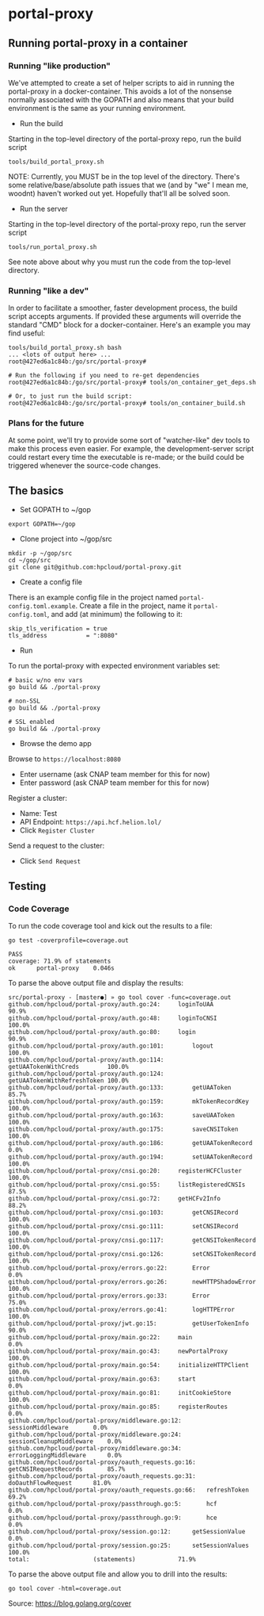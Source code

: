 # portal-proxy

## Running portal-proxy in a container

### Running "like production"

We've attempted to create a set of helper scripts to aid in running the portal-proxy in a docker-container.  This avoids a lot of the nonsense normally associated with the GOPATH and also means that your build environment is the same as your running environment.

- Run the build

Starting in the top-level directory of the portal-proxy repo, run the build script
```
tools/build_portal_proxy.sh
```
NOTE: Currently, you MUST be in the top level of the directory.  There's some relative/base/absolute path issues that we (and by "we" I mean me, woodnt) haven't worked out yet.  Hopefully that'll all be solved soon.

- Run the server

Starting in the top-level directory of the portal-proxy repo, run the server script
```
tools/run_portal_proxy.sh
```
See note above about why you must run the code from the top-level directory.

### Running "like a dev"

In order to facilitate a smoother, faster development process, the build script accepts arguments.  If provided these arguments will override the standard "CMD" block for a docker-container.  Here's an example you may find useful:
```
tools/build_portal_proxy.sh bash
... <lots of output here> ...
root@427ed6a1c84b:/go/src/portal-proxy#

# Run the following if you need to re-get dependencies
root@427ed6a1c84b:/go/src/portal-proxy# tools/on_container_get_deps.sh

# Or, to just run the build script:
root@427ed6a1c84b:/go/src/portal-proxy# tools/on_container_build.sh
```

### Plans for the future
At some point, we'll try to provide some sort of "watcher-like" dev tools to make this process even easier.
For example, the development-server script could restart every time the executable is re-made; or the build could be triggered whenever the source-code changes.


## The basics

- Set GOPATH to ~/gop
```
export GOPATH=~/gop
```

- Clone project into ~/gop/src
```
mkdir -p ~/gop/src
cd ~/gop/src
git clone git@github.com:hpcloud/portal-proxy.git
```

- Create a config file

There is an example config file in the project named `portal-config.toml.example`. Create a file in the project, name it `portal-config.toml`, and add (at minimum) the following to it:
```
skip_tls_verification = true
tls_address           = ":8080"
```

- Run

To run the portal-proxy with expected environment variables set:
```
# basic w/no env vars
go build && ./portal-proxy

# non-SSL
go build && ./portal-proxy

# SSL enabled
go build && ./portal-proxy
```

- Browse the demo app

Browse to `https://localhost:8080`
- Enter username (ask CNAP team member for this for now)
- Enter password (ask CNAP team member for this for now)

Register a cluster:
- Name: Test
- API Endpoint: `https://api.hcf.helion.lol/`
- Click `Register Cluster`

Send a request to the cluster:
- Click `Send Request`


## Testing
### Code Coverage

To run the code coverage tool and kick out the results to a file:
```
go test -coverprofile=coverage.out

PASS
coverage: 71.9% of statements
ok  	portal-proxy	0.046s
```

To parse the above output file and display the results:
```
src/portal-proxy - [master●] » go tool cover -func=coverage.out
github.com/hpcloud/portal-proxy/auth.go:24:		loginToUAA			90.9%
github.com/hpcloud/portal-proxy/auth.go:48:		loginToCNSI			100.0%
github.com/hpcloud/portal-proxy/auth.go:80:		login				90.9%
github.com/hpcloud/portal-proxy/auth.go:101:		logout				100.0%
github.com/hpcloud/portal-proxy/auth.go:114:		getUAATokenWithCreds		100.0%
github.com/hpcloud/portal-proxy/auth.go:124:		getUAATokenWithRefreshToken	100.0%
github.com/hpcloud/portal-proxy/auth.go:133:		getUAAToken			85.7%
github.com/hpcloud/portal-proxy/auth.go:159:		mkTokenRecordKey		100.0%
github.com/hpcloud/portal-proxy/auth.go:163:		saveUAAToken			100.0%
github.com/hpcloud/portal-proxy/auth.go:175:		saveCNSIToken			100.0%
github.com/hpcloud/portal-proxy/auth.go:186:		getUAATokenRecord		0.0%
github.com/hpcloud/portal-proxy/auth.go:194:		setUAATokenRecord		100.0%
github.com/hpcloud/portal-proxy/cnsi.go:20:		registerHCFCluster		100.0%
github.com/hpcloud/portal-proxy/cnsi.go:55:		listRegisteredCNSIs		87.5%
github.com/hpcloud/portal-proxy/cnsi.go:72:		getHCFv2Info			88.2%
github.com/hpcloud/portal-proxy/cnsi.go:103:		getCNSIRecord			100.0%
github.com/hpcloud/portal-proxy/cnsi.go:111:		setCNSIRecord			100.0%
github.com/hpcloud/portal-proxy/cnsi.go:117:		getCNSITokenRecord		100.0%
github.com/hpcloud/portal-proxy/cnsi.go:126:		setCNSITokenRecord		100.0%
github.com/hpcloud/portal-proxy/errors.go:22:		Error				0.0%
github.com/hpcloud/portal-proxy/errors.go:26:		newHTTPShadowError		100.0%
github.com/hpcloud/portal-proxy/errors.go:33:		Error				75.0%
github.com/hpcloud/portal-proxy/errors.go:41:		logHTTPError			100.0%
github.com/hpcloud/portal-proxy/jwt.go:15:			getUserTokenInfo		90.0%
github.com/hpcloud/portal-proxy/main.go:22:		main				0.0%
github.com/hpcloud/portal-proxy/main.go:43:		newPortalProxy			100.0%
github.com/hpcloud/portal-proxy/main.go:54:		initializeHTTPClient		100.0%
github.com/hpcloud/portal-proxy/main.go:63:		start				0.0%
github.com/hpcloud/portal-proxy/main.go:81:		initCookieStore			100.0%
github.com/hpcloud/portal-proxy/main.go:85:		registerRoutes			0.0%
github.com/hpcloud/portal-proxy/middleware.go:12:		sessionMiddleware		0.0%
github.com/hpcloud/portal-proxy/middleware.go:24:		sessionCleanupMiddleware	0.0%
github.com/hpcloud/portal-proxy/middleware.go:34:		errorLoggingMiddleware		0.0%
github.com/hpcloud/portal-proxy/oauth_requests.go:16:	getCNSIRequestRecords		85.7%
github.com/hpcloud/portal-proxy/oauth_requests.go:31:	doOauthFlowRequest		81.0%
github.com/hpcloud/portal-proxy/oauth_requests.go:66:	refreshToken			69.2%
github.com/hpcloud/portal-proxy/passthrough.go:5:		hcf				0.0%
github.com/hpcloud/portal-proxy/passthrough.go:9:		hce				0.0%
github.com/hpcloud/portal-proxy/session.go:12:		getSessionValue			0.0%
github.com/hpcloud/portal-proxy/session.go:25:		setSessionValues		100.0%
total:					(statements)			71.9%
```

To parse the above output file and allow you to drill into the results:
```
go tool cover -html=coverage.out
```

Source: https://blog.golang.org/cover
